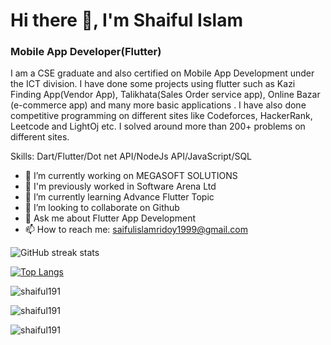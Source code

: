 
# Hi there 👋, I'm Shaiful Islam
### Mobile App Developer(Flutter)


I am a CSE graduate and also certified on Mobile App Development under the ICT division. I have done some projects using flutter such as Kazi Finding App(Vendor App), Talikhata(Sales Order service app), Online Bazar (e-commerce app) and many more basic applications . I have also done competitive programming on different sites like Codeforces, HackerRank, Leetcode and LightOj etc. I solved around more than 200+ problems on different sites.

Skills: Dart/Flutter/Dot net API/NodeJs API/JavaScript/SQL

- 🔭 I’m currently working on MEGASOFT SOLUTIONS
- 🔏 I'm previously worked in Software Arena Ltd
- 🌱 I’m currently learning Advance Flutter Topic 
- 👯 I’m looking to collaborate on Github 
- 💬 Ask me about Flutter App Development 
- 📫 How to reach me: saifulislamridoy1999@gmail.com 




![GitHub streak stats](https://streak-stats.demolab.com/?user=Shaiful191)  

[![Top Langs](https://github-readme-stats.vercel.app/api/top-langs/?username=Shaiful191)](https://github.com/anuraghazra/github-readme-stats)

<p align="left"> <img src="https://komarev.com/ghpvc/?username=shaiful191&label=Profile%20views&color=0e75b6&style=flat" alt="shaiful191" /> </p>



<p><img align="center" src="https://github-readme-stats.vercel.app/api/top-langs?username=shaiful191&show_icons=true&locale=en&layout=compact" alt="shaiful191" /></p>

<p><img align="center" src="https://github-readme-streak-stats.herokuapp.com/?user=shaiful191&" alt="shaiful191" /></p>

